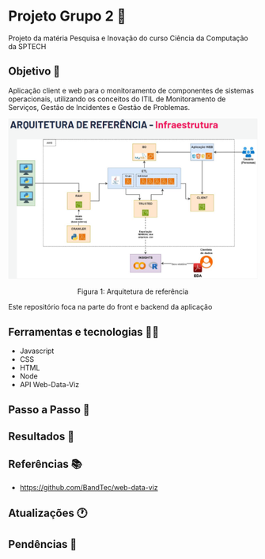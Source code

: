 # Projeto Grupo 2 🚩

Projeto da matéria Pesquisa e Inovação do curso Ciência da Computação da SPTECH

## Objetivo 📜

Aplicação client e web para o monitoramento de componentes de sistemas operacionais, utilizando os conceitos do ITIL de Monitoramento de Serviços, Gestão de Incidentes e Gestão de Problemas.

![Alt text](/DOCUMENTOS_DE_APOIO/arquiteturaReferenciaInfraestrutura.png)

<p align="center">Figura 1: Arquitetura de referência</p>

Este repositório foca na parte do front e backend da aplicação

## Ferramentas e tecnologias 👨‍💻

- Javascript
- CSS
- HTML
- Node
- API Web-Data-Viz

## Passo a Passo 👣

## Resultados 🎁

## Referências 📚

- https://github.com/BandTec/web-data-viz

## Atualizações 🕐

## Pendências 🚨
